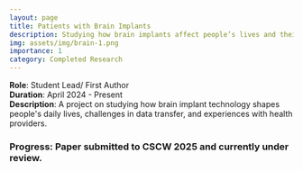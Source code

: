 ```yaml
---
layout: page
title: Patients with Brain Implants
description: Studying how brain implants affect people’s lives and their interaction with health providers.
img: assets/img/brain-1.png
importance: 1
category: Completed Research
---
```


**Role**: Student Lead/ First Author  
**Duration**: April 2024 - Present  
**Description**: A project on studying how brain implant technology shapes people's daily lives, challenges in data transfer, and experiences with health providers.

### Progress: Paper submitted to CSCW 2025 and currently under review.
